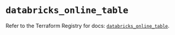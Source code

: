 # `databricks_online_table`

Refer to the Terraform Registry for docs: [`databricks_online_table`](https://registry.terraform.io/providers/databricks/databricks/1.48.2/docs/resources/online_table).
